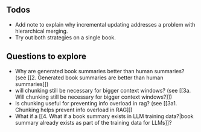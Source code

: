 
## Todos

- Add note to explain why incremental updating addresses a problem with hierarchical merging.
- Try out both strategies on a single book.


## Questions to explore

- Why are generated book summaries better than human summaries? (see [[2. Generated book summaries are better than human summaries]])
- will chunking still be necessary for bigger context windows? (see [[3a. Will chunking still be necessary for bigger context windows?]])
- Is chunking useful for preventing info overload in rag? (see [[3a1. Chunking helps prevent info overload in RAG]])
- What if a [[4. What if a book summary exists in LLM training data?|book summary already exists as part of the training data for LLMs]]?
